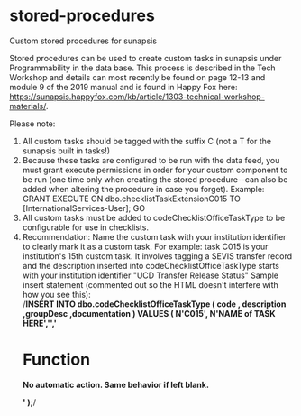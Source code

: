 # stored-procedures
Custom stored procedures for sunapsis

Stored procedures can be used to create custom tasks in sunapsis under Programmability in the data base.  This process is described in the Tech Workshop and details can most recently be found on page 12-13 and module 9 of the 2019 manual and is found in Happy Fox here: https://sunapsis.happyfox.com/kb/article/1303-technical-workshop-materials/.

Please note: 
1. All custom tasks should be tagged with the suffix C (not a T for the sunapsis built in tasks!)
2. Because these tasks are configured to be run with the data feed, you must grant execute permissions in order for your custom component to be run (one time only when creating the stored procedure--can also be added when altering the procedure in case you forget).
    Example:  GRANT EXECUTE ON dbo.checklistTaskExtensionC015 TO [InternationalServices-User];
              GO
3. All custom tasks must be added to codeChecklistOfficeTaskType to be configurable for use in checklists.
4. Recommendation: Name the custom task with your institution identifier to clearly mark it as a custom task. For example: task C015 is your institution's 15th custom task.  It involves tagging a SEVIS transfer record and the description inserted into codeChecklistOfficeTaskType starts with your institution identifier "UCD Transfer Release Status"
  Sample insert statement  (commented out so the HTML doesn't interfere with how you see this):  
    /**INSERT INTO dbo.codeChecklistOfficeTaskType (
	   code
	   , description
	   ,groupDesc
	   ,documentation
    )
    VALUES (
	   N'C015', N'NAME of TASK HERE','','<h1>Function</h1><p>No automatic action. Same behavior if left blank.</p>'
    );**/
